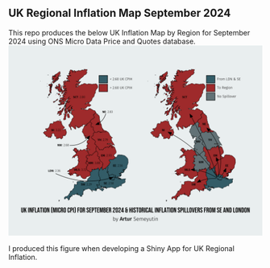 ## UK Regional Inflation Map September 2024
This repo produces the below UK Inflation Map by Region for September 2024 using ONS Micro Data Price and Quotes database. ![](https://github.com/ASemeyutin/UK_reg_inf_Map_Sept2024/blob/main/AS_September2024.png)

I produced this figure when developing a Shiny App for UK Regional Inflation.